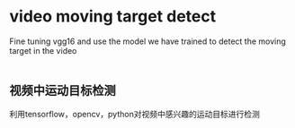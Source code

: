 # video moving target detect 
Fine tuning vgg16 and use the model we have trained to detect the moving target in the video<br>
<br>
## 视频中运动目标检测
利用tensorflow，opencv，python对视频中感兴趣的运动目标进行检测<br>
